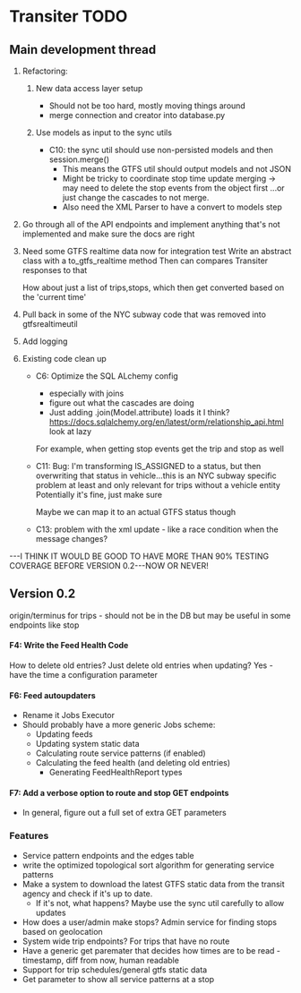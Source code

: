 # Transiter TODO

## Main development thread



1. Refactoring:
    1. New data access layer setup
        - Should not be too hard, mostly moving things around
        - merge connection and creator into database.py
        
    1. Use models as input to the sync utils 
        - C10: the sync util should use non-persisted models and then session.merge()
            - This means the GTFS util should output models and not JSON
            - Might be tricky to coordinate stop time update merging -> may need to 
                delete the stop events from the object first
                ...or just change the cascades to not merge.
            - Also need the XML Parser to have a convert to models step
  
1. Go through all of the API endpoints and implement anything that's
    not implemented and make sure the docs are right

1. 
    Need some GTFS realtime data now for integration test
    Write an abstract class with a to_gtfs_realtime method
    Then can compares Transiter responses to that
    
    How about just a list of trips,stops, which then get converted based
        on the 'current time'

1. Pull back in some of the NYC subway code that was removed into gtfsrealtimeutil

1. Add logging

1. Existing code clean up
    - C6: Optimize the SQL ALchemy config
        - especially with joins
        - figure out what the cascades are doing
        - Just adding .join(Model.attribute) loads it I think?
        https://docs.sqlalchemy.org/en/latest/orm/relationship_api.html
        look at lazy
        
        For example, when getting stop events get the trip and stop as well
      
    - C11:
    Bug: I'm transforming IS_ASSIGNED to a status, 
        but then overwriting that status in vehicle...this is an NYC subway specific
        problem at least and only relevant for trips without a vehicle entity
        Potentially it's fine, just make sure
        
        Maybe we can map it to an actual GTFS status though
    - C13:
        problem with the xml update - like a race condition when the message changes?




---I THINK IT WOULD BE GOOD TO HAVE MORE THAN 90% TESTING COVERAGE
BEFORE VERSION 0.2---NOW OR NEVER!


## Version 0.2

origin/terminus for trips - should not be in the DB but may be useful in some endpoints like stop

#### F4: Write the Feed Health Code
How to delete old entries?
Just delete old entries when updating?
Yes - have the time a configuration parameter

#### F6: Feed autoupdaters
- Rename it Jobs Executor   
- Should probably have a more generic Jobs scheme:
    - Updating feeds
    - Updating system static data
    - Calculating route service patterns (if enabled)
    - Calculating the feed health (and deleting old entries)
        - Generating FeedHealthReport types
    
#### F7: Add a verbose option to route and stop GET endpoints

- In general, figure out a full set of extra GET parameters
   
### Features
- Service pattern endpoints and the edges table
- write the optimized topological 
sort algorithm for generating service patterns
- Make a system to download the latest GTFS static data 
    from the transit agency
    and check if it's up to date.
    - If it's not, what happens? 
    Maybe use the sync util carefully to allow updates
- How does a user/admin make stops? Admin service for
       finding stops based on geolocation
- System wide trip endpoints? For trips that have no route
- Have a generic get paremater that decides how times are to be read -
    timestamp, diff from now, human readable
- Support for trip schedules/general gtfs static data
- Get parameter to show all service patterns at a stop


    
